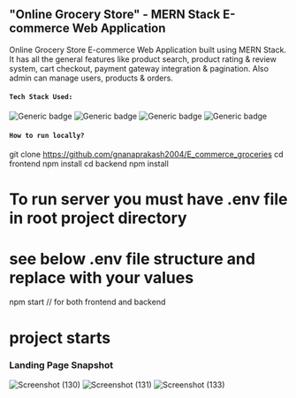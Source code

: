 ## "Online Grocery Store" - MERN Stack E-commerce Web Application

Online Grocery Store E-commerce Web Application built using MERN Stack. It has all the general features like product search, product rating & review system, cart checkout, payment gateway integration & pagination. Also admin can manage users, products & orders.


#### `Tech Stack Used:`

![Generic badge](https://img.shields.io/badge/Node.js->=14-<COLOR>.svg
) ![Generic badge](https://img.shields.io/badge/React.js->=16.8-blue.svg) ![Generic badge](https://img.shields.io/badge/MongoDB->=5-green.svg) ![Generic badge](https://img.shields.io/badge/Express.js->=4-yellow.svg)



#### `How to run locally?`

git clone https://github.com/gnanaprakash2004/E_commerce_groceries
cd frontend
npm install
cd backend
npm install
# To run server you must have .env file in root project directory
# see below .env file structure and replace with your values
npm start // for both frontend and backend
# project starts


### Landing Page Snapshot

![Screenshot (130)](https://github.com/gnanaprakash2004/E_commerce_groceries/assets/96563884/91990b82-06a6-4cc8-87a4-29e8a8c185a4)
![Screenshot (131)](https://github.com/gnanaprakash2004/E_commerce_groceries/assets/96563884/71d698b3-dc0f-4220-8532-8c44ce75f4c2)
![Screenshot (133)](https://github.com/gnanaprakash2004/E_commerce_groceries/assets/96563884/b9d8af0f-bb1e-4d68-a3e1-6026f836c0ff)
